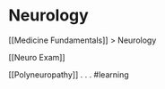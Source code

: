 # Neurology
[[Medicine Fundamentals]] > Neurology

[[Neuro Exam]]

[[Polyneuropathy]]
.
.
.
#learning

